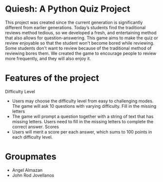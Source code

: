 # Quiesh: A Python Quiz Project

This project was created since the current generation is significantly different from earlier generations. Today’s students find the traditional reviews method tedious, so we developed a fresh, and entertaining method that also allows for question-answering. This game aims to make the quiz or review enjoyable so that the student won't become bored while reviewing. Some students don't want to review because of the traditional method of reviewing bores them. We created the game to encourage people to review more frequently, and they will also enjoy it.

# Features of the project
Difficulty Level
- Users may choose the difficulty level from easy to challenging modes. The game will ask 10 questions with varying difficulty.
Fill in the missing letters
- The game will prompt a question together with a string of text that has missing letters. Users need to fill in the missing letters to complete the correct answer.
Scores
- Users will merit a score per each answer, which sums to 100 points in each difficulty level.

# Groupmates
- Angel Almazan
- John Rod Jovellanos
